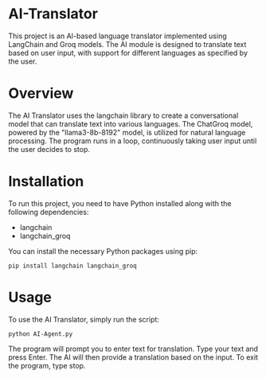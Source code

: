 # AI-Translator

This project is an AI-based language translator implemented using LangChain and Groq models. The AI module is designed to translate text based on user input, with support for different languages as specified by the user.

# Overview

The AI Translator uses the langchain library to create a conversational model that can translate text into various languages. The ChatGroq model, powered by the "llama3-8b-8192" model, is utilized for natural language processing. The program runs in a loop, continuously taking user input until the user decides to stop.

# Installation

To run this project, you need to have Python installed along with the following dependencies:

 - langchain
 - langchain_groq

You can install the necessary Python packages using pip:
```
pip install langchain langchain_groq
```

# Usage
To use the AI Translator, simply run the script:

```
python AI-Agent.py
```
The program will prompt you to enter text for translation. Type your text and press Enter. The AI will then provide a translation based on the input. To exit the program, type stop.

